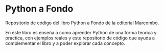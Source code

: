 # Python a Fondo

Repositorio de código del libro Python a Fondo de la editorial Marcombo.

En este libro es enseña a como aprender Python de una forma teorica y
practica, con ejemplos reales y este repositorio de código que ayuda a
complementar el libro y a poder explorar cada concepto.
